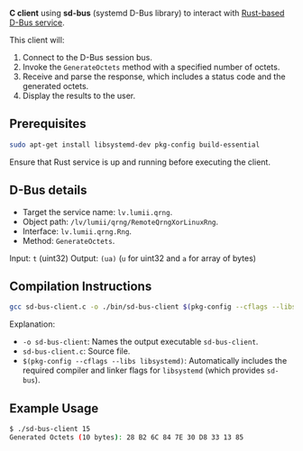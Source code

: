 **C client** using **sd-bus** (systemd D-Bus library) to interact with [Rust-based D-Bus service](https://github.com/KrisjanisP/rust-dbus-rqrng-service).

This client will:
1. Connect to the D-Bus session bus.
2. Invoke the `GenerateOctets` method with a specified number of octets.
3. Receive and parse the response, which includes a status code and the generated octets.
4. Display the results to the user.


## Prerequisites

```bash
sudo apt-get install libsystemd-dev pkg-config build-essential
```

Ensure that Rust service is up and running before executing the client.

## D-Bus details

- Target the service name: `lv.lumii.qrng`.
- Object path: `/lv/lumii/qrng/RemoteQrngXorLinuxRng`.
- Interface: `lv.lumii.qrng.Rng`.
- Method: `GenerateOctets`.

Input: `t` (uint32)
Output: `(ua)` (`u` for uint32 and `a` for array of bytes)

## Compilation Instructions

```bash
gcc sd-bus-client.c -o ./bin/sd-bus-client $(pkg-config --cflags --libs libsystemd)
```

Explanation:
- `-o sd-bus-client`: Names the output executable `sd-bus-client`.
- `sd-bus-client.c`: Source file.
- `$(pkg-config --cflags --libs libsystemd)`: Automatically includes the required compiler and linker flags for `libsystemd` (which provides `sd-bus`).

## Example Usage

```bash
$ ./sd-bus-client 15
Generated Octets (10 bytes): 28 B2 6C 84 7E 30 D8 33 13 85
```
